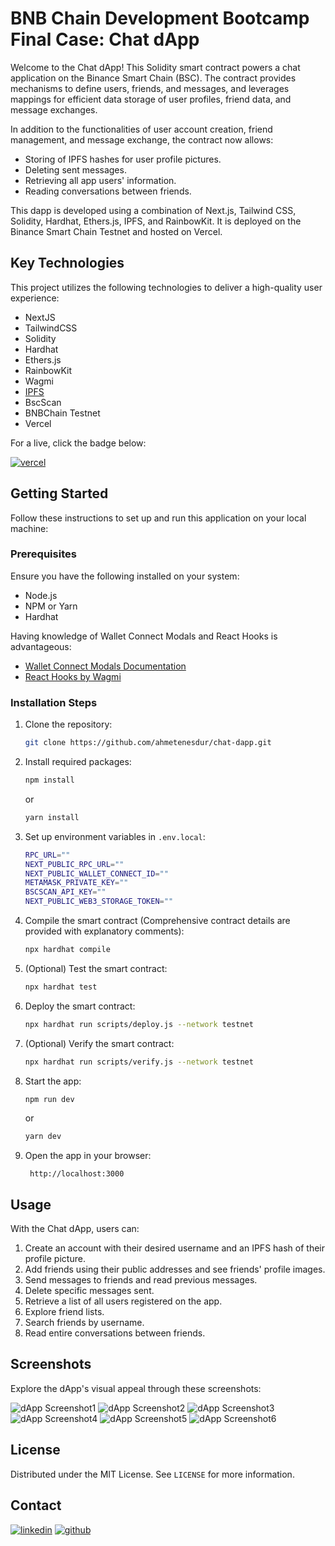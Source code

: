 # BNB Chain Development Bootcamp Final Case: Chat dApp

Welcome to the Chat dApp! This Solidity smart contract powers a chat application on the Binance Smart Chain (BSC). The contract provides mechanisms to define users, friends, and messages, and leverages mappings for efficient data storage of user profiles, friend data, and message exchanges.

In addition to the functionalities of user account creation, friend management, and message exchange, the contract now allows:

- Storing of IPFS hashes for user profile pictures.
- Deleting sent messages.
- Retrieving all app users' information.
- Reading conversations between friends.

This dapp is developed using a combination of Next.js, Tailwind CSS, Solidity, Hardhat, Ethers.js, IPFS, and RainbowKit. It is deployed on the Binance Smart Chain Testnet and hosted on Vercel.

## Key Technologies

This project utilizes the following technologies to deliver a high-quality user experience:

- NextJS
- TailwindCSS
- Solidity
- Hardhat
- Ethers.js
- RainbowKit
- Wagmi
- [IPFS](https://web3.storage/)
- BscScan
- BNBChain Testnet
- Vercel

For a live, click the badge below:

[![vercel](https://img.shields.io/badge/vercel-230?style=for-the-badge&logo=vercel&logoColor=white)](https://chat-dapp-hazel.vercel.app/)

<!-- GETTING STARTED -->

## Getting Started

Follow these instructions to set up and run this application on your local machine:

### Prerequisites

Ensure you have the following installed on your system:

- Node.js
- NPM or Yarn
- Hardhat

Having knowledge of Wallet Connect Modals and React Hooks is advantageous:

- [Wallet Connect Modals Documentation](https://www.rainbowkit.com/docs/introduction)
- [React Hooks by Wagmi](https://wagmi.sh/react/getting-started)

### Installation Steps

1.  Clone the repository:
    ```sh
    git clone https://github.com/ahmetenesdur/chat-dapp.git
    ```
2.  Install required packages:

    ```sh
    npm install
    ```

    or

    ```sh
    yarn install
    ```

3.  Set up environment variables in `.env.local`:
    ```sh
    RPC_URL=""
    NEXT_PUBLIC_RPC_URL=""
    NEXT_PUBLIC_WALLET_CONNECT_ID=""
    METAMASK_PRIVATE_KEY=""
    BSCSCAN_API_KEY=""
    NEXT_PUBLIC_WEB3_STORAGE_TOKEN=""
    ```
4.  Compile the smart contract (Comprehensive contract details are provided with explanatory comments):

    ```sh
    npx hardhat compile
    ```

5.  (Optional) Test the smart contract:

    ```sh
    npx hardhat test
    ```

6.  Deploy the smart contract:
    ```sh
    npx hardhat run scripts/deploy.js --network testnet
    ```
7.  (Optional) Verify the smart contract:

    ```sh
    npx hardhat run scripts/verify.js --network testnet
    ```

8.  Start the app:

    ```sh
    npm run dev
    ```

    or

    ```sh
    yarn dev
    ```

9.  Open the app in your browser:

         http://localhost:3000

    <!-- USAGE EXAMPLES -->

## Usage

With the Chat dApp, users can:

1.  Create an account with their desired username and an IPFS hash of their profile picture.
2.  Add friends using their public addresses and see friends' profile images.
3.  Send messages to friends and read previous messages.
4.  Delete specific messages sent.
5.  Retrieve a list of all users registered on the app.
6.  Explore friend lists.
7.  Search friends by username.
8.  Read entire conversations between friends.

## Screenshots

Explore the dApp's visual appeal through these screenshots:

![dApp Screenshot1](https://i.imgur.com/qNlEv39.png)
![dApp Screenshot2](https://i.imgur.com/uhtYJDq.png)
![dApp Screenshot3](https://i.imgur.com/xwieamY.png)
![dApp Screenshot4](https://i.imgur.com/HitcW1a.png)
![dApp Screenshot5](https://i.imgur.com/Ol2bTC5.png)
![dApp Screenshot6](https://i.imgur.com/N5IzDwG.png)

<!-- LICENSE -->

## License

Distributed under the MIT License. See `LICENSE` for more information.

<!-- CONTACT -->

## Contact

[![linkedin](https://img.shields.io/badge/linkedin-230?style=for-the-badge&logo=linkedin&logoColor=white)](https://www.linkedin.com/in/ahmetenesdur/) [![github](https://img.shields.io/badge/github-230?style=for-the-badge&logo=github&logoColor=white)](https://github.com/ahmetenesdur)
